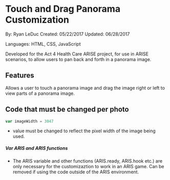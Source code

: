 # Touch and Drag Panorama Customization

By: Ryan LeDuc
Created: 05/22/2017
Updated: 06/28/2017

Languages: HTML, CSS, JavaScript

Developed for the Act 4 Health Care ARISE project, for use in ARISE scenarios, to allow users to pan back and forth in a panorama image. 

## Features

Allows a user to touch a panorama image and drag the image right or left to view parts of a panorama image.

## Code that must be changed per photo

```javascript
var imageWidth = 3047
```
+ value must be changed to reflect the pixel width of the image being used.

##### Var ARIS and ARIS functions
+ The ARIS variable and other functions (ARIS.ready, ARIS.hook etc.) are only necessary for the customizaztion to work in an ARIS game. Can be removed if using the code outside of the ARIS environment.